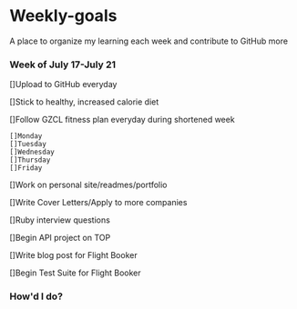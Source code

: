 # Weekly-goals
A place to organize my learning each week and contribute to GitHub more

### Week of July 17-July 21

[]Upload to GitHub everyday

[]Stick to healthy, increased calorie diet

[]Follow GZCL fitness plan everyday during shortened week

    []Monday
    []Tuesday
    []Wednesday
    []Thursday
    []Friday

[]Work on personal site/readmes/portfolio

[]Write Cover Letters/Apply to more companies

[]Ruby interview questions

[]Begin API project on TOP

[]Write blog post for Flight Booker

[]Begin Test Suite for Flight Booker

### How'd I do?



